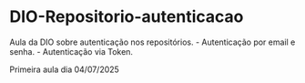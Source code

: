 # DIO-Repositorio-autenticacao
Aula da DIO sobre autenticação nos repositórios.
	- Autenticação por email e senha.
	- Autenticação via Token.
 
Primeira aula dia 04/07/2025
